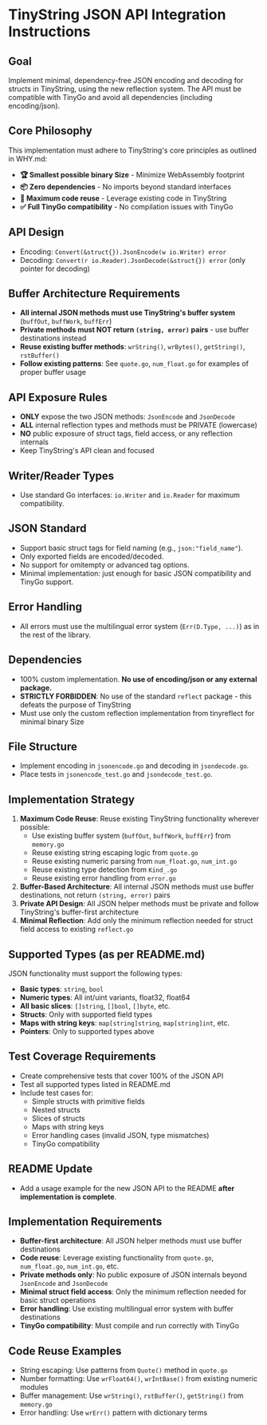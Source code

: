 # TinyString JSON API Integration Instructions

## Goal
Implement minimal, dependency-free JSON encoding and decoding for structs in TinyString, using the new reflection system. The API must be compatible with TinyGo and avoid all dependencies (including encoding/json).

## Core Philosophy
This implementation must adhere to TinyString's core principles as outlined in WHY.md:
- **🏆 Smallest possible binary Size** - Minimize WebAssembly footprint
- **📦 Zero dependencies** - No imports beyond standard interfaces
- **🔧 Maximum code reuse** - Leverage existing code in TinyString
- **✅ Full TinyGo compatibility** - No compilation issues with TinyGo

## API Design
- Encoding: `Convert(&struct{}).JsonEncode(w io.Writer) error`
- Decoding: `Convert(r io.Reader).JsonDecode(&struct{}) error` (only pointer for decoding)

## Buffer Architecture Requirements
- **All internal JSON methods must use TinyString's buffer system** (`buffOut`, `buffWork`, `buffErr`)
- **Private methods must NOT return `(string, error)` pairs** - use buffer destinations instead
- **Reuse existing buffer methods**: `wrString()`, `wrBytes()`, `getString()`, `rstBuffer()`
- **Follow existing patterns**: See `quote.go`, `num_float.go` for examples of proper buffer usage

## API Exposure Rules
- **ONLY** expose the two JSON methods: `JsonEncode` and `JsonDecode`
- **ALL** internal reflection types and methods must be PRIVATE (lowercase)
- **NO** public exposure of struct tags, field access, or any reflection internals
- Keep TinyString's API clean and focused

## Writer/Reader Types
- Use standard Go interfaces: `io.Writer` and `io.Reader` for maximum compatibility.

## JSON Standard
- Support basic struct tags for field naming (e.g., `json:"field_name"`).
- Only exported fields are encoded/decoded.
- No support for omitempty or advanced tag options.
- Minimal implementation: just enough for basic JSON compatibility and TinyGo support.

## Error Handling
- All errors must use the multilingual error system (`Err(D.Type, ...)`) as in the rest of the library.

## Dependencies
- 100% custom implementation. **No use of encoding/json or any external package.**
- **STRICTLY FORBIDDEN**: No use of the standard `reflect` package - this defeats the purpose of TinyString
- Must use only the custom reflection implementation from tinyreflect for minimal binary Size

## File Structure
- Implement encoding in `jsonencode.go` and decoding in `jsondecode.go`.
- Place tests in `jsonencode_test.go` and `jsondecode_test.go`.

## Implementation Strategy
1. **Maximum Code Reuse**: Reuse existing TinyString functionality wherever possible:
   - Use existing buffer system (`buffOut`, `buffWork`, `buffErr`) from `memory.go`
   - Reuse existing string escaping logic from `quote.go`
   - Reuse existing numeric parsing from `num_float.go`, `num_int.go`
   - Reuse existing type detection from `Kind_.go`
   - Reuse existing error handling from `error.go`
2. **Buffer-Based Architecture**: All internal JSON methods must use buffer destinations, not return `(string, error)` pairs
3. **Private API Design**: All JSON helper methods must be private and follow TinyString's buffer-first architecture
4. **Minimal Reflection**: Add only the minimum reflection needed for struct field access to existing `reflect.go`

## Supported Types (as per README.md)
JSON functionality must support the following types:
- **Basic types**: `string`, `bool`
- **Numeric types**: All int/uint variants, float32, float64
- **All basic slices**: `[]string`, `[]bool`, `[]byte`, etc.
- **Structs**: Only with supported field types
- **Maps with string keys**: `map[string]string`, `map[string]int`, etc.
- **Pointers**: Only to supported types above

## Test Coverage Requirements
- Create comprehensive tests that cover 100% of the JSON API
- Test all supported types listed in README.md
- Include test cases for:
  - Simple structs with primitive fields
  - Nested structs
  - Slices of structs
  - Maps with string keys
  - Error handling cases (invalid JSON, type mismatches)
  - TinyGo compatibility

## README Update
- Add a usage example for the new JSON API to the README **after implementation is complete**.

## Implementation Requirements
- **Buffer-first architecture**: All JSON helper methods must use buffer destinations
- **Code reuse**: Leverage existing functionality from `quote.go`, `num_float.go`, `num_int.go`, etc.
- **Private methods only**: No public exposure of JSON internals beyond `JsonEncode` and `JsonDecode`
- **Minimal struct field access**: Only the minimum reflection needed for basic struct operations
- **Error handling**: Use existing multilingual error system with buffer destinations
- **TinyGo compatibility**: Must compile and run correctly with TinyGo

## Code Reuse Examples
- String escaping: Use patterns from `Quote()` method in `quote.go`
- Number formatting: Use `wrFloat64()`, `wrIntBase()` from existing numeric modules
- Buffer management: Use `wrString()`, `rstBuffer()`, `getString()` from `memory.go`
- Error handling: Use `wrErr()` pattern with dictionary terms
